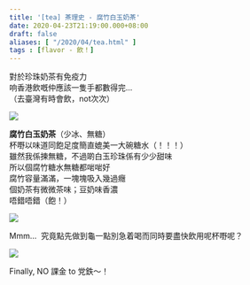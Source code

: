 ```yaml
---
title: '[tea] 茶理史 - 腐竹白玉奶茶'
date: 2020-04-23T21:19:00.000+08:00
draft: false
aliases: [ "/2020/04/tea.html" ]
tags : [flavor - 飲！]
---
```


對於珍珠奶茶有免疫力  
响香港飲嘅仲應該一隻手都數得完...  
（去臺灣有時會飲，not次次）  

![](/images/charlestea1.jpg)

**腐竹白玉奶茶**（少冰、無糖）  
杯嘢以味道同飽足度簡直媲美一大碗糖水（！！！）  
雖然我係揀無糖，不過啲白玉珍珠係有少少甜味  
所以個腐竹糖水無糖都啱啱好  
腐竹容量滿滿，一塊塊吸入幾過癮  
個奶茶有微微茶味；豆奶味香濃  
唔錯唔錯（飽！）  

![](/images/charlestea.jpg)

Mmm...  究竟點先做到龜一點別急着喝而同時要盡快飲用呢杯嘢呢？  

![](/images/charlestea2.jpg)

Finally, NO 課金 to 党鉄～！